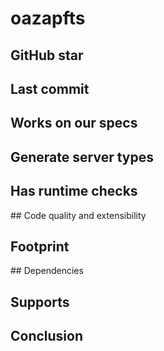 # oazapfts

## GitHub star

## Last commit

## Works on our specs

## Generate server types

## Has runtime checks

## Code quality and extensibility

## Footprint

## Dependencies

## Supports

## Conclusion
